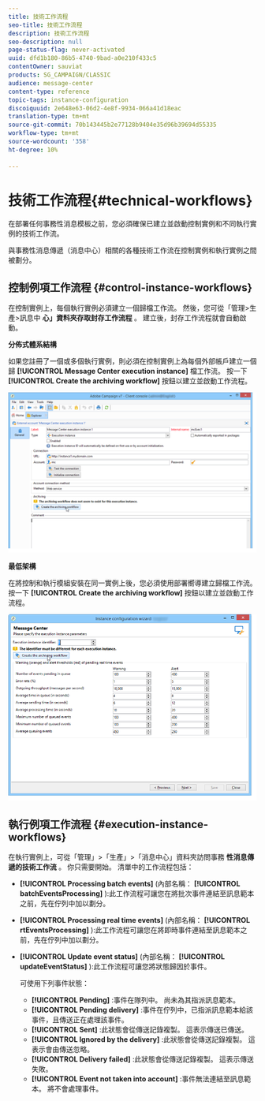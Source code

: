 ```yaml
---
title: 技術工作流程
seo-title: 技術工作流程
description: 技術工作流程
seo-description: null
page-status-flag: never-activated
uuid: dfd1b180-86b5-4740-9bad-a0e210f433c5
contentOwner: sauviat
products: SG_CAMPAIGN/CLASSIC
audience: message-center
content-type: reference
topic-tags: instance-configuration
discoiquuid: 2e648e63-06d2-4e8f-9934-066a41d18eac
translation-type: tm+mt
source-git-commit: 70b143445b2e77128b9404e35d96b39694d55335
workflow-type: tm+mt
source-wordcount: '358'
ht-degree: 10%

---
```



# 技術工作流程{#technical-workflows}

在部署任何事務性消息模板之前，您必須確保已建立並啟動控制實例和不同執行實例的技術工作流。

與事務性消息傳遞（消息中心）相關的各種技術工作流在控制實例和執行實例之間被劃分。

## 控制例項工作流程 {#control-instance-workflows}

在控制實例上，每個執行實例必須建立一個歸檔工作流。 然後，您可從「管理>生產>訊息中 **心」資料夾存取封存工作流程** 。 建立後，封存工作流程就會自動啟動。

**分佈式體系結構**

如果您註冊了一個或多個執行實例，則必須在控制實例上為每個外部帳戶建立一個歸 **[!UICONTROL Message Center execution instance]** 檔工作流。 按一下 **[!UICONTROL Create the archiving workflow]** 按鈕以建立並啟動工作流程。

![](assets/messagecenter_archiving_002.png)

**最低架構**

在將控制和執行模組安裝在同一實例上後，您必須使用部署嚮導建立歸檔工作流。 按一下 **[!UICONTROL Create the archiving workflow]** 按鈕以建立並啟動工作流程。

![](assets/messagecenter_archiving_001.png)

## 執行例項工作流程 {#execution-instance-workflows}

在執行實例上，可從「管理」>「生產」>「消息中心」資料夾訪問事務 **性消息傳遞的技術工作流** 。 你只需要開始。 清單中的工作流程包括：

* **[!UICONTROL Processing batch events]** (內部名稱： **[!UICONTROL batchEventsProcessing]** ):此工作流程可讓您在將批次事件連結至訊息範本之前，先在佇列中加以劃分。
* **[!UICONTROL Processing real time events]** (內部名稱： **[!UICONTROL rtEventsProcessing]** ):此工作流程可讓您在將即時事件連結至訊息範本之前，先在佇列中加以劃分。
* **[!UICONTROL Update event status]** (內部名稱： **[!UICONTROL updateEventStatus]** ):此工作流程可讓您將狀態歸因於事件。

   可使用下列事件狀態：

   * **[!UICONTROL Pending]** :事件在隊列中。 尚未為其指派訊息範本。
   * **[!UICONTROL Pending delivery]** :事件在佇列中，已指派訊息範本給該事件，且傳送正在處理該事件。
   * **[!UICONTROL Sent]** :此狀態會從傳送記錄複製。 這表示傳送已傳送。
   * **[!UICONTROL Ignored by the delivery]** :此狀態會從傳送記錄複製。 這表示會由傳送忽略。
   * **[!UICONTROL Delivery failed]** :此狀態會從傳送記錄複製。 這表示傳送失敗。
   * **[!UICONTROL Event not taken into account]** :事件無法連結至訊息範本。 將不會處理事件。

